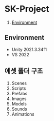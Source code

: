 # SK-Project

1. [Environment](##Environment)


## Environment
- Unity 2021.3.34f1
- VS 2022

## 에셋 폴더 구조
1. Scenes
2. Scripts
3. Prefabs
4. Images
5. Models
6. Sounds
7. Animations
